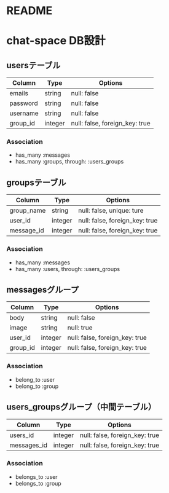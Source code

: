 # README

# chat-space DB設計
## usersテーブル
|Column|Type|Options|
|------|----|-------|
|emails|string|null: false|
|password|string|null: false|
|username|string|null: false|
|group_id|integer|null: false, foreign_key: true|
### Association
- has_many :messages
- has_many :groups, through: :users_groups

## groupsテーブル
|Column|Type|Options|
|------|----|-------|
|group_name|string|null: false, unique: ture|
|user_id|integer|null: false, foreign_key: true|
|message_id|integer|null: false, foreign_key: true|
### Association
- has_many :messages
- has_many :users, through: :users_groups

## messagesグループ
|Column|Type|Options|
|------|----|-------|
|body|string|null: false|
|image|string|null: true|
|user_id|integer|null: false, foreign_key: true|
|group_id|integer|null: false, foreign_key: true|
### Association
- belong_to :user
- belong_to :group

## users_groupsグループ（中間テーブル）
|Column|Type|Options|
|------|----|-------|
|users_id|integer|null: false, foreign_key: true|
|messages_id|integer|null: false, foreign_key: true|
### Association
- belongs_to :user
- belongs_to :group